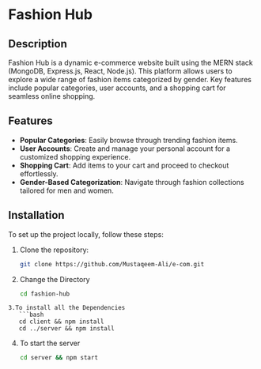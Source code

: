 # Fashion Hub

## Description
Fashion Hub is a dynamic e-commerce website built using the MERN stack (MongoDB, Express.js, React, Node.js). This platform allows users to explore a wide range of fashion items categorized by gender. Key features include popular categories, user accounts, and a shopping cart for seamless online shopping.

## Features
- **Popular Categories**: Easily browse through trending fashion items.
- **User Accounts**: Create and manage your personal account for a customized shopping experience.
- **Shopping Cart**: Add items to your cart and proceed to checkout effortlessly.
- **Gender-Based Categorization**: Navigate through fashion collections tailored for men and women.

## Installation
To set up the project locally, follow these steps:

1. Clone the repository:
   ```bash
   git clone https://github.com/Mustaqeem-Ali/e-com.git
2. Change the Directory
   ```bash
   cd fashion-hub
```
3.To install all the Dependencies
   ```bash
   cd client && npm install
   cd ../server && npm install
```
4. To start the server
   ```bash
   cd server && npm start
   ```


